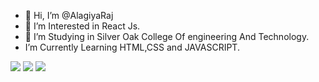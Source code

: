 - 👋 Hi, I’m @AlagiyaRaj
- 👀 I’m Interested in React Js.
- 🌱 I’m Studying in Silver Oak College Of engineering And Technology.
-  I’m Currently Learning HTML,CSS and JAVASCRIPT. 

<img src="https://github-readme-stats.vercel.app/api?username=AlagiyaRaj&show_icons=true&hide_border=true)&nbsp;&nbsp">
<img src="https://github-readme-streak-stats.herokuapp.com/?user=AlagiyaRaj&">
<img src="https://github-readme-stats-eight-theta.vercel.app/api/top-langs/?username=AlagiyaRaj&layout=compact&langs_count=8&hide_border=true"> 

<!---
AlagiyaRaj/AlagiyaRaj is a ✨ special ✨ repository because its `README.md` (this file) appears on your GitHub profile.
You can click the Preview link to take a look at your changes.
--->
